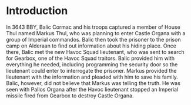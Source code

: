 # Introduction

In 3643 BBY, Balic Cormac and his troops captured a member of House Thul named Markus Thul, who was planning to enter Castle Organa with a group of Imperial commandos.
Balic then took the prisoner to the prison camp on Alderaan to find out information about his hiding place.
Once there, Balic met the new Havoc Squad lieutenant, who was sent to search for Gearbox, one of the Havoc Squad traitors.
Balic provided him with everything he needed, including programming the security door so the lieutenant could enter to interrogate the prisoner.
Markus provided the lieutenant with the information and pleaded with him to save his family.
Balic, however, did not believe that Markus was telling the truth.
He was seen with Pallos Organa after the Havoc lieutenant stopped an Imperial missile fired from Gearbox to destroy Castle Organa.
